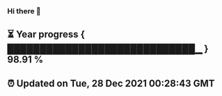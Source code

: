 ### Hi there 👋
⏳ Year progress { █████████████████████████████▁ } 98.91 %
---
⏰ Updated on Tue, 28 Dec 2021 00:28:43 GMT
---
